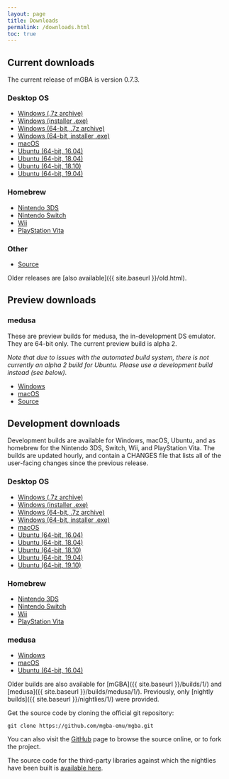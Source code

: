 ```yaml
---
layout: page
title: Downloads
permalink: /downloads.html
toc: true
---
```


Current downloads
-----------------

The current release of mGBA is version 0.7.3.

### Desktop OS
* [Windows (.7z archive)](https://github.com/mgba-emu/mgba/releases/download/0.7.3/mGBA-0.7.3-win32.7z)
* [Windows (installer .exe)](https://github.com/mgba-emu/mgba/releases/download/0.7.3/mGBA-0.7.3-win32-installer.exe)
* [Windows (64-bit, .7z archive)](https://github.com/mgba-emu/mgba/releases/download/0.7.3/mGBA-0.7.3-win64.7z)
* [Windows (64-bit, installer .exe)](https://github.com/mgba-emu/mgba/releases/download/0.7.3/mGBA-0.7.3-win64-installer.exe)
* [macOS](https://github.com/mgba-emu/mgba/releases/download/0.7.3/mGBA-0.7.3-osx.tar.xz)
* [Ubuntu (64-bit, 16.04)](https://github.com/mgba-emu/mgba/releases/download/0.7.3/mGBA-0.7.3-ubuntu64-xenial.tar.xz)
* [Ubuntu (64-bit, 18.04)](https://github.com/mgba-emu/mgba/releases/download/0.7.3/mGBA-0.7.3-ubuntu64-bionic.tar.xz)
* [Ubuntu (64-bit, 18.10)](https://github.com/mgba-emu/mgba/releases/download/0.7.3/mGBA-0.7.3-ubuntu64-cosmic.tar.xz)
* [Ubuntu (64-bit, 19.04)](https://github.com/mgba-emu/mgba/releases/download/0.7.3/mGBA-0.7.3-ubuntu64-disco.tar.xz)

### Homebrew
* [Nintendo 3DS](https://github.com/mgba-emu/mgba/releases/download/0.7.3/mGBA-0.7.3-3ds.7z)
* [Nintendo Switch](https://github.com/mgba-emu/mgba/releases/download/0.7.3/mGBA-0.7.3-switch.7z)
* [Wii](https://github.com/mgba-emu/mgba/releases/download/0.7.3/mGBA-0.7.3-wii.7z)
* [PlayStation Vita](https://github.com/mgba-emu/mgba/releases/download/0.7.3/mGBA-0.7.3-vita.7z)

### Other
* [Source](https://github.com/mgba-emu/mgba/archive/0.7.3.tar.gz)

Older releases are [also available]({{ site.baseurl }}/old.html).

Preview downloads
-----------------

### medusa

These are preview builds for medusa, the in-development DS emulator. They are 64-bit only. The current preview build is alpha 2.

_Note that due to issues with the automated build system, there is not currently an alpha 2 build for Ubuntu.
Please use a development build instead (see below)._

* [Windows](https://github.com/mgba-emu/mgba/releases/download/medusa-a2/medusa-a2-win64.7z)
* [macOS](https://github.com/mgba-emu/mgba/releases/download/medusa-a2/medusa-a2-osx.tar.xz)
* [Source](https://github.com/mgba-emu/mgba/archive/medusa-a2.tar.gz)

Development downloads
---------------------

Development builds are available for Windows, macOS, Ubuntu, and as homebrew for the Nintendo 3DS, Switch, Wii, and PlayStation Vita.
The builds are updated hourly, and contain a CHANGES file that lists all of the user-facing changes since the previous release.

### Desktop OS
* [Windows (.7z archive)](https://s3.amazonaws.com/mgba/mGBA-build-latest-win32.7z)
* [Windows (installer .exe)](https://s3.amazonaws.com/mgba/mGBA-build-latest-win32.exe)
* [Windows (64-bit, .7z archive)](https://s3.amazonaws.com/mgba/mGBA-build-latest-win64.7z)
* [Windows (64-bit, installer .exe)](https://s3.amazonaws.com/mgba/mGBA-build-latest-win64.exe)
* [macOS](https://s3.amazonaws.com/mgba/mGBA-build-latest-osx.tar.xz)
* [Ubuntu (64-bit, 16.04)](https://s3.amazonaws.com/mgba/mGBA-build-latest-ubuntu64-xenial.tar.xz)
* [Ubuntu (64-bit, 18.04)](https://s3.amazonaws.com/mgba/mGBA-build-latest-ubuntu64-bionic.tar.xz)
* [Ubuntu (64-bit, 18.10)](https://s3.amazonaws.com/mgba/mGBA-build-latest-ubuntu64-cosmic.tar.xz)
* [Ubuntu (64-bit, 19.04)](https://s3.amazonaws.com/mgba/mGBA-build-latest-ubuntu64-disco.tar.xz)
* [Ubuntu (64-bit, 19.10)](https://s3.amazonaws.com/mgba/mGBA-build-latest-ubuntu64-eoan.tar.xz)

### Homebrew
* [Nintendo 3DS](https://s3.amazonaws.com/mgba/mGBA-build-latest-3ds.7z)
* [Nintendo Switch](https://s3.amazonaws.com/mgba/mGBA-build-latest-switch.7z)
* [Wii](https://s3.amazonaws.com/mgba/mGBA-build-latest-wii.7z)
* [PlayStation Vita](https://s3.amazonaws.com/mgba/mGBA-build-latest-vita.7z)

### medusa
* [Windows](https://s3.amazonaws.com/mgba/medusa-build-latest-win64.7z)
* [macOS](https://s3.amazonaws.com/mgba/medusa-build-latest-osx.tar.xz)
* [Ubuntu (64-bit, 16.04)](https://s3.amazonaws.com/mgba/medusa-build-latest-ubuntu64-xenial.tar.xz)

Older builds are also available for [mGBA]({{ site.baseurl }}/builds/1/) and [medusa]({{ site.baseurl }}/builds/medusa/1/).
Previously, only [nightly builds]({{ site.baseurl }}/nightlies/1/) were provided.

Get the source code by cloning the official git repository:

    git clone https://github.com/mgba-emu/mgba.git

You can also visit the [GitHub](https://github.com/mgba-emu/mgba/) page to browse the source online, or to fork the project.

The source code for the third-party libraries against which the nightlies have been built is [available here](https://github.com/mgba-emu/dependencies).
